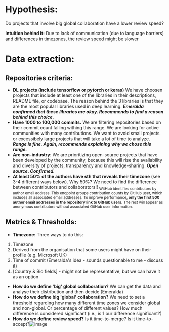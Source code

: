 # Hypothesis:
Do projects that involve big global collaboration have a lower review speed?

**Intuition behind it:** Due to lack of communication (due to language barriers) and differences in timezones, the review speed might be slower

# Data extraction:
## Repositories criteria:
- **DL projects (include tensorflow or pytorch or keras)**
  We have choosen projects that include at least one of the libraries in their descriptions, README file, or codebase.
  The reason behind the 3 libraries is that they are the most popular libraries used in deep learning.
  ***Emeralda confirmed that these libraries are okay.
  Recommends to find a reason behind this choice.***
- **Have 1000 to 100,000 commits.**
  We are filtering repositories based on their commit count falling withing this range. We are looking for active communities with many contributions. We want to avoid small projects or excessibely large projects that will take a lot of time to analyze.
  ***Range is fine. Again, recommends explaining why we chose this range.***
- **Are non-industry**:
We are prioritizing open-source projects that have been developed by the community, because this will rise the availability and diversity of projects, transparency and knowledge-sharing.
***Open source. Confirmed.***
- **At least 50% of the authors have sth that reveals their timezone** (see 3-4 different ways below). Why 50%? We need to find the difference between contributors and collaborators!!
<sub> WitHub identifies contributors by author email address. This endpoint groups contribution counts by GitHub user, which includes all associated email addresses. To improve performance, **only the first 500 author email addresses in the repository link to GitHub users**. The rest will appear as anonymous contributors without associated GitHub user information.</sub>

## Metrics & Thresholds:
- **Timezone:** Three ways to do this:
1. Timezone
2. Derived from the organisation that some users might have on their profile (e.g. Microsoft UK)
3. Time of commit (Emeralda's idea - sounds questionable to me - discuss it)
4. [Country & Bio fields] - might not be representative, but we can have it as an option
- **How do we define 'big' global collaboration?**
We can get the data and analyse their distribution and then decide (Emeralda)
- **How do we define big 'global' collaboration?** We need to set a threshold regarding how many different time zones we consider global and non-global. Or percentage of different values? How much difference is considered significant (i.e., is 1 our difference significant?)
- **How do we define review speed?** Is it time-to-merge? Is it time-to-accept?![image](https://github.com/ShrushtiK/SoftwareAnalytics/assets/67713265/3ddc89bc-3ade-4ef3-b41e-202ed91af2c2)
